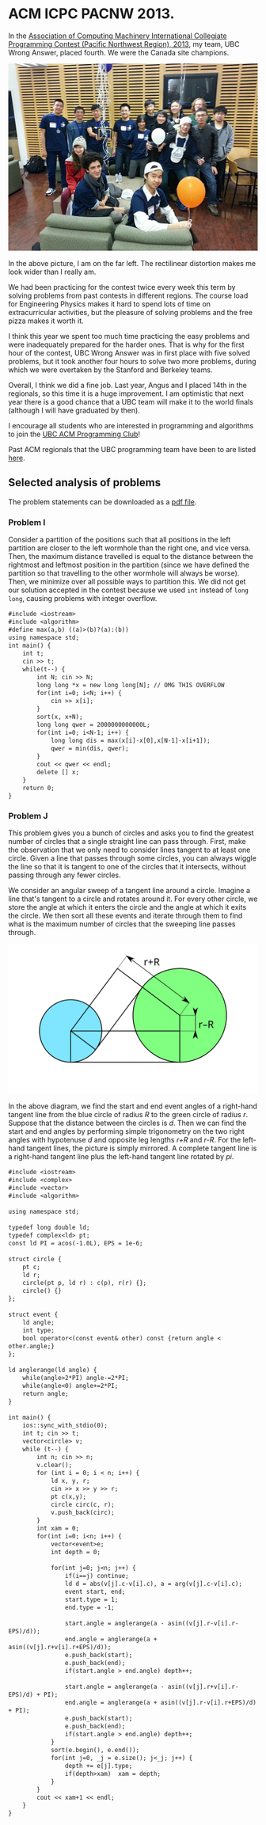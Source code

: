 ACM ICPC PACNW 2013.
==========================

In the [Association of Computing Machinery International Collegiate Programming Contest (Pacific Northwest Region), 2013](http://acmicpc-pacnw.org/), my team, UBC Wrong Answer, placed fourth. We were the Canada site champions.

![Group Photo](blog/blog/ubc.jpg)

In the above picture, I am on the far left. The rectilinear distortion makes me look wider than I really am. 

We had been practicing for the contest twice every week this term by solving problems from past contests in different regions.  The course load for Engineering Physics makes it hard to spend lots of time on extracurricular activities, but the pleasure of solving problems and the free pizza makes it worth it.

I think this year we spent too much time practicing the easy problems and were inadequately prepared for the harder ones.  That is why for the first hour of the contest, UBC Wrong Answer was in first place with five solved problems, but it took another four hours to solve two more problems, during which we were overtaken by the Stanford and Berkeley teams.

Overall, I think we did a fine job.  Last year, Angus and I placed 14th in the regionals, so this time it is a huge improvement.  I am optimistic that next year there is a good chance that a UBC team will make it to the world finals (although I will have graduated by then).

I encourage all students who are interested in programming and algorithms to join the [UBC ACM Programming Club](https://sites.google.com/site/ubcprogrammingteam/)!

Past ACM regionals that the UBC programming team have been to are listed [here](https://sites.google.com/site/ubcprogrammingteam/history).

Selected analysis of problems
---------------------

The problem statements can be downloaded as a [pdf file](http://acmicpc-pacnw.org/ProblemSet/2013/ICPC_PacNW_2013_ProblemStatements.pdf). 

### Problem I

Consider a partition of the positions such that all positions in the left partition are closer to the left wormhole than the right one, and vice versa. Then, the maximum distance travelled is equal to the distance between the rightmost and leftmost position in the partition (since we have defined the partition so that travelling to the other wormhole will always be worse). Then, we minimize over all possible ways to partition this. We did not get our solution accepted in the contest because we used `int` instead of `long long`, causing problems with integer overflow.

    #include <iostream>
    #include <algorithm>
    #define max(a,b) ((a)>(b)?(a):(b))
    using namespace std;
    int main() {
        int t;
        cin >> t;
        while(t--) {
            int N; cin >> N;
            long long *x = new long long[N]; // OMG THIS OVERFLOW
            for(int i=0; i<N; i++) {
                cin >> x[i];
            }
            sort(x, x+N);
            long long qwer = 2000000000000L;
            for(int i=0; i<N-1; i++) {
                long long dis = max(x[i]-x[0],x[N-1]-x[i+1]);
                qwer = min(dis, qwer);
            }
            cout << qwer << endl;
            delete [] x;
        }
        return 0;
    }


### Problem J

This problem gives you a bunch of circles and asks you to find the greatest number of circles that a single straight line can pass through. First, make the observation that we only need to consider lines tangent to at least one circle. Given a line that passes through some circles, you can always wiggle the line so that it is tangent to one of the circles that it intersects, without passing through any fewer circles.

We consider an angular sweep of a tangent line around a circle. Imagine a line that's tangent to a circle and rotates around it. For every other circle, we store the angle at which it enters the circle and the angle at which it exits the circle. We then sort all these events and iterate through them to find what is the maximum number of circles that the sweeping line passes through.

![diagram](/blog/blog/circlesweep.svg)

In the above diagram, we find the start and end event angles of a right-hand tangent line from the blue circle of radius _R_ to the green circle of radius _r_. Suppose that the distance between the circles is _d_. Then we can find the start and end angles by performing simple trigonometry on the two right angles with hypotenuse _d_ and opposite leg lengths _r+R_ and _r-R_. For the left-hand tangent lines, the picture is simply mirrored. A complete tangent line is a right-hand tangent line plus the left-hand tangent line rotated by _pi_.

    #include <iostream>
    #include <complex>
    #include <vector>
    #include <algorithm>

    using namespace std;

    typedef long double ld;
    typedef complex<ld> pt;
    const ld PI = acos(-1.0L), EPS = 1e-6;

    struct circle {
        pt c;
        ld r;
        circle(pt p, ld r) : c(p), r(r) {};
        circle() {}
    };

    struct event {
        ld angle;
        int type;
        bool operator<(const event& other) const {return angle < other.angle;}
    };

    ld anglerange(ld angle) {
        while(angle>2*PI) angle-=2*PI;
        while(angle<0) angle+=2*PI;
        return angle;
    }

    int main() {
        ios::sync_with_stdio(0);
        int t; cin >> t;
        vector<circle> v;
        while (t--) {
            int n; cin >> n;
            v.clear();
            for (int i = 0; i < n; i++) {
                ld x, y, r;
                cin >> x >> y >> r;
                pt c(x,y);
                circle circ(c, r);
                v.push_back(circ);
            }
            int xam = 0;
            for(int i=0; i<n; i++) {
                vector<event>e;
                int depth = 0;

                for(int j=0; j<n; j++) {
                    if(i==j) continue;
                    ld d = abs(v[j].c-v[i].c), a = arg(v[j].c-v[i].c);
                    event start, end;
                    start.type = 1;
                    end.type = -1;

                    start.angle = anglerange(a - asin((v[j].r-v[i].r-EPS)/d));
                    end.angle = anglerange(a + asin((v[j].r+v[i].r+EPS)/d));
                    e.push_back(start);
                    e.push_back(end);
                    if(start.angle > end.angle) depth++;

                    start.angle = anglerange(a - asin((v[j].r+v[i].r-EPS)/d) + PI);
                    end.angle = anglerange(a + asin((v[j].r-v[i].r+EPS)/d) + PI);
                    e.push_back(start);
                    e.push_back(end);
                    if(start.angle > end.angle) depth++;
                }
                sort(e.begin(), e.end());
                for(int j=0, _j = e.size(); j<_j; j++) {
                    depth += e[j].type;
                    if(depth>xam)  xam = depth;
                }
            }
            cout << xam+1 << endl;
        }
    }


